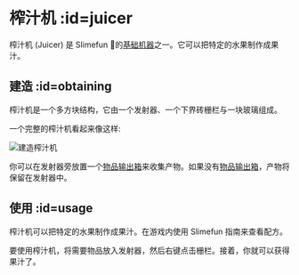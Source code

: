 # 榨汁机 :id=juicer

榨汁机 (Juicer) 是 Slimefun 的[基础机器](/Basic-Machines)之一。它可以把特定的水果制作成果汁。

## 建造 :id=obtaining

榨汁机是一个多方块结构，它由一个发射器、一个下界砖栅栏与一块玻璃组成。

一个完整的榨汁机看起来像这样:

![建造榨汁机](https://cdn.jsdelivr.net/gh/Slimefun/Wiki@master/images/multiblock-juicer.png)

你可以在发射器旁放置一个[物品输出箱](/Output-Chest)来收集产物。如果没有[物品输出箱](/Output-Chest)，产物将保留在发射器中。

## 使用 :id=usage

榨汁机可以把特定的水果制作成果汁。在游戏内使用 Slimefun 指南来查看配方。

要使用榨汁机，将需要物品放入发射器，然后右键点击栅栏。接着，你就可以获得果汁了。
